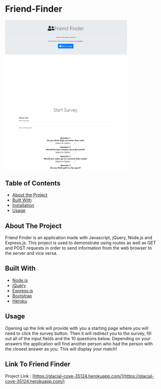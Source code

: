 # Friend-Finder

<div align="left">
    <img src="images/Friend Finder Original.png" width="400px"</img> 
</div>
<div align="left">
    <img src="images/FriendFinder2.png" width="400px"</img> 
</div>


## Table of Contents

* [About the Project](#about-the-project)
* [Built With](#built-with)
* [Installation](#installation)
* [Usage](#usage)


## About The Project

Friend Finder is an application made with Javascript, jQuery, Node.js and Express.js. This project is used to demonstrate using routes as well as GET and POST requests in order to send information from the web browser to  the server and vice versa.


## Built With
* [Node.js](https://nodejs.org/en/)
* [jQuery](https://jquery.com/)
* [Express.js](https://expressjs.com/)
* [Bootstrap](https://getbootstrap.com/)
* [Heroku](https://signup.heroku.com/t/platform?c=70130000001xDpdAAE&gclid=CjwKCAiAuK3vBRBOEiwA1IMhuut9uybKqSbPpKYLMp8tfuhyInCgcpq-20B_lTCC5lnr6-5m3Mng6BoCm2YQAvD_BwE)


## Usage

Opening up the link will provide with you a starting page where you will need to click the survey button. Then it will redirect you to the survey, fill out all of the input fields and the 10 questions below. Depending on your answers the application will find another person who had the person with the closest answer as you. This will display your match!

## Link To Friend Finder

Project Link : [https://glacial-cove-35124.herokuapp.com/](https://glacial-cove-35124.herokuapp.com/)






